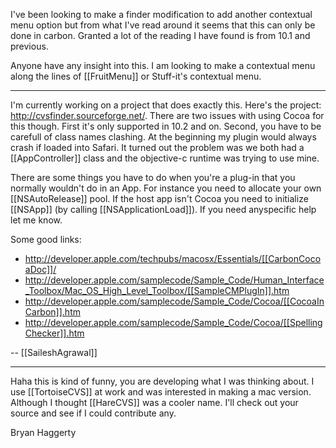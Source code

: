 

I've been looking to make a finder modification to add another contextual menu option but from what I've read around it seems that this can only be done in carbon.  Granted a lot of the reading I have found is from 10.1 and previous.

Anyone have any insight into this.  I am looking to make a contextual menu along the lines of [[FruitMenu]] or Stuff-it's contextual menu.

----
I'm currently working on a project that does exactly this.  Here's the project: http://cvsfinder.sourceforge.net/.  There are two issues with using Cocoa for this though.  First it's only supported in 10.2 and on.  Second, you have to be carefull of class names clashing.  At the beginning my plugin would always crash if loaded into Safari.  It turned out the problem was we both had a [[AppController]] class and the objective-c runtime was trying to use mine. 

There are some things you have to do when you're a plug-in that you normally wouldn't do in an App.  For instance you need to allocate your own [[NSAutoRelease]] pool.  If the host app isn't Cocoa you need to initialize [[NSApp]] (by calling [[NSApplicationLoad]]).  If you need anyspecific help let me know.

Some good links:

* http://developer.apple.com/techpubs/macosx/Essentials/[[CarbonCocoaDoc]]/
* http://developer.apple.com/samplecode/Sample_Code/Human_Interface_Toolbox/Mac_OS_High_Level_Toolbox/[[SampleCMPlugIn]].htm
* http://developer.apple.com/samplecode/Sample_Code/Cocoa/[[CocoaInCarbon]].htm
* http://developer.apple.com/samplecode/Sample_Code/Cocoa/[[SpellingChecker]].htm

-- [[SaileshAgrawal]]

----
Haha this is kind of funny, you are developing what I was thinking about.  I use [[TortoiseCVS]] at work and was interested in making a mac version.  Although I thought [[HareCVS]] was a cooler name.  I'll check out your source and see if I could contribute any.

Bryan Haggerty